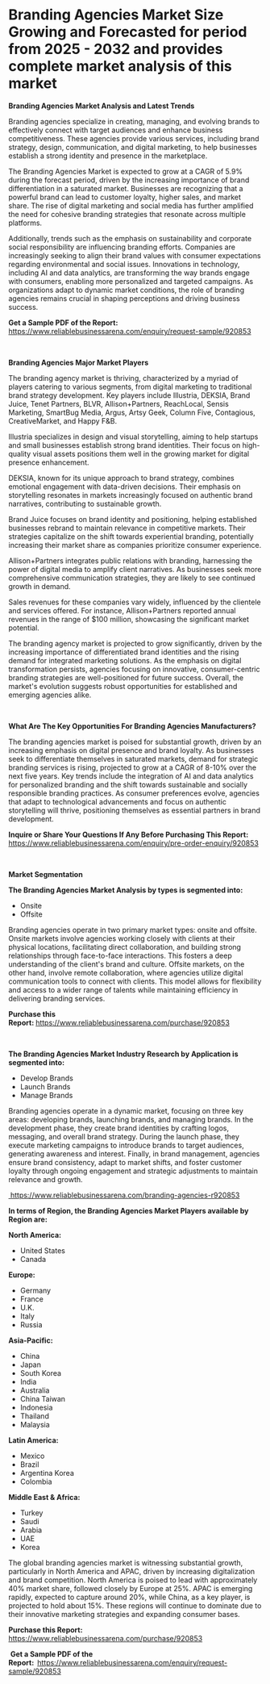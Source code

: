 <p><h1>Branding Agencies Market Size Growing and Forecasted for period from 2025 - 2032 and provides complete market analysis of this market</h1></p><p><strong>Branding Agencies Market Analysis and Latest Trends</strong></p>
<p><p>Branding agencies specialize in creating, managing, and evolving brands to effectively connect with target audiences and enhance business competitiveness. These agencies provide various services, including brand strategy, design, communication, and digital marketing, to help businesses establish a strong identity and presence in the marketplace.</p><p>The Branding Agencies Market is expected to grow at a CAGR of 5.9% during the forecast period, driven by the increasing importance of brand differentiation in a saturated market. Businesses are recognizing that a powerful brand can lead to customer loyalty, higher sales, and market share. The rise of digital marketing and social media has further amplified the need for cohesive branding strategies that resonate across multiple platforms.</p><p>Additionally, trends such as the emphasis on sustainability and corporate social responsibility are influencing branding efforts. Companies are increasingly seeking to align their brand values with consumer expectations regarding environmental and social issues. Innovations in technology, including AI and data analytics, are transforming the way brands engage with consumers, enabling more personalized and targeted campaigns. As organizations adapt to dynamic market conditions, the role of branding agencies remains crucial in shaping perceptions and driving business success.</p></p>
<p><strong>Get a Sample PDF of the Report:&nbsp;</strong> <a href="https://www.reliablebusinessarena.com/enquiry/request-sample/920853?utm_campaign=3213&utm_medium=2&utm_source=Github&utm_content=ia&utm_term=17042025&utm_id=branding-agencies">https://www.reliablebusinessarena.com/enquiry/request-sample/920853</a></p>
<p>&nbsp;</p>
<p><strong>Branding Agencies Major Market Players</strong></p>
<p><p>The branding agency market is thriving, characterized by a myriad of players catering to various segments, from digital marketing to traditional brand strategy development. Key players include Illustria, DEKSIA, Brand Juice, Tenet Partners, BLVR, Allison+Partners, ReachLocal, Sensis Marketing, SmartBug Media, Argus, Artsy Geek, Column Five, Contagious, CreativeMarket, and Happy F&B.</p><p>Illustria specializes in design and visual storytelling, aiming to help startups and small businesses establish strong brand identities. Their focus on high-quality visual assets positions them well in the growing market for digital presence enhancement.</p><p>DEKSIA, known for its unique approach to brand strategy, combines emotional engagement with data-driven decisions. Their emphasis on storytelling resonates in markets increasingly focused on authentic brand narratives, contributing to sustainable growth.</p><p>Brand Juice focuses on brand identity and positioning, helping established businesses rebrand to maintain relevance in competitive markets. Their strategies capitalize on the shift towards experiential branding, potentially increasing their market share as companies prioritize consumer experience.</p><p>Allison+Partners integrates public relations with branding, harnessing the power of digital media to amplify client narratives. As businesses seek more comprehensive communication strategies, they are likely to see continued growth in demand.</p><p>Sales revenues for these companies vary widely, influenced by the clientele and services offered. For instance, Allison+Partners reported annual revenues in the range of $100 million, showcasing the significant market potential.</p><p>The branding agency market is projected to grow significantly, driven by the increasing importance of differentiated brand identities and the rising demand for integrated marketing solutions. As the emphasis on digital transformation persists, agencies focusing on innovative, consumer-centric branding strategies are well-positioned for future success. Overall, the market's evolution suggests robust opportunities for established and emerging agencies alike.</p></p>
<p>&nbsp;</p>
<p><strong>What Are The Key Opportunities For Branding Agencies Manufacturers?</strong></p>
<p><p>The branding agencies market is poised for substantial growth, driven by an increasing emphasis on digital presence and brand loyalty. As businesses seek to differentiate themselves in saturated markets, demand for strategic branding services is rising, projected to grow at a CAGR of 8-10% over the next five years. Key trends include the integration of AI and data analytics for personalized branding and the shift towards sustainable and socially responsible branding practices. As consumer preferences evolve, agencies that adapt to technological advancements and focus on authentic storytelling will thrive, positioning themselves as essential partners in brand development.</p></p>
<p><strong>Inquire or Share Your Questions If Any Before Purchasing This Report:</strong> <a href="https://www.reliablebusinessarena.com/enquiry/pre-order-enquiry/920853?utm_campaign=3213&utm_medium=2&utm_source=Github&utm_content=ia&utm_term=17042025&utm_id=branding-agencies">https://www.reliablebusinessarena.com/enquiry/pre-order-enquiry/920853</a></p>
<p>&nbsp;</p>
<p><strong>Market Segmentation</strong></p>
<p><strong>The Branding Agencies Market Analysis by types is segmented into:</strong></p>
<p><ul><li>Onsite</li><li>Offsite</li></ul></p>
<p><p>Branding agencies operate in two primary market types: onsite and offsite. Onsite markets involve agencies working closely with clients at their physical locations, facilitating direct collaboration, and building strong relationships through face-to-face interactions. This fosters a deep understanding of the client's brand and culture. Offsite markets, on the other hand, involve remote collaboration, where agencies utilize digital communication tools to connect with clients. This model allows for flexibility and access to a wider range of talents while maintaining efficiency in delivering branding services.</p></p>
<p><strong>Purchase this Report:&nbsp;</strong><a href="https://www.reliablebusinessarena.com/purchase/920853?utm_campaign=3213&utm_medium=2&utm_source=Github&utm_content=ia&utm_term=17042025&utm_id=branding-agencies">https://www.reliablebusinessarena.com/purchase/920853</a></p>
<p>&nbsp;</p>
<p><strong>The Branding Agencies Market Industry Research by Application is segmented into:</strong></p>
<p><ul><li>Develop Brands</li><li>Launch Brands</li><li>Manage Brands</li></ul></p>
<p><p>Branding agencies operate in a dynamic market, focusing on three key areas: developing brands, launching brands, and managing brands. In the development phase, they create brand identities by crafting logos, messaging, and overall brand strategy. During the launch phase, they execute marketing campaigns to introduce brands to target audiences, generating awareness and interest. Finally, in brand management, agencies ensure brand consistency, adapt to market shifts, and foster customer loyalty through ongoing engagement and strategic adjustments to maintain relevance and growth.</p></p>
<p><a href="https://www.reliablebusinessarena.com/branding-agencies-r920853?utm_campaign=3213&utm_medium=2&utm_source=Github&utm_content=ia&utm_term=17042025&utm_id=branding-agencies">&nbsp;https://www.reliablebusinessarena.com/branding-agencies-r920853</a></p>
<p><strong>In terms of Region, the Branding Agencies Market Players available by Region are:</strong></p>
<p>
    <p> <strong> North America: </strong>
        <ul>
            <li>United States</li>
            <li>Canada</li>
        </ul>
        </p> 
    <p> <strong> Europe: </strong>
        <ul>
            <li>Germany</li>
            <li>France</li>
            <li>U.K.</li>
            <li>Italy</li>
            <li>Russia</li>
        </ul>
        </p> 
    <p> <strong> Asia-Pacific: </strong>
        <ul>
            <li>China</li>
            <li>Japan</li>
            <li>South Korea</li>
            <li>India</li>
            <li>Australia</li>
            <li>China Taiwan</li>
            <li>Indonesia</li>
            <li>Thailand</li>
            <li>Malaysia</li>
        </ul>
        </p> 
    <p> <strong> Latin America: </strong>
        <ul>
            <li>Mexico</li>
            <li>Brazil</li>
            <li>Argentina Korea</li>
            <li>Colombia</li>
        </ul>
        </p> 
    <p> <strong> Middle East & Africa: </strong>
        <ul>
            <li>Turkey</li>
            <li>Saudi</li>
            <li>Arabia</li>
            <li>UAE</li>
            <li>Korea</li>
        </ul>
    </p>
    </p>
<p><p>The global branding agencies market is witnessing substantial growth, particularly in North America and APAC, driven by increasing digitalization and brand competition. North America is poised to lead with approximately 40% market share, followed closely by Europe at 25%. APAC is emerging rapidly, expected to capture around 20%, while China, as a key player, is projected to hold about 15%. These regions will continue to dominate due to their innovative marketing strategies and expanding consumer bases.</p></p>
<p><strong>Purchase this Report: </strong><a href="https://www.reliablebusinessarena.com/purchase/920853?utm_campaign=3213&utm_medium=2&utm_source=Github&utm_content=ia&utm_term=17042025&utm_id=branding-agencies">https://www.reliablebusinessarena.com/purchase/920853</a></p>
<p>&nbsp;<strong>Get a Sample PDF of the Report:&nbsp;&nbsp;</strong><a href="https://www.reliablebusinessarena.com/enquiry/request-sample/920853?utm_campaign=3213&utm_medium=2&utm_source=Github&utm_content=ia&utm_term=17042025&utm_id=branding-agencies">https://www.reliablebusinessarena.com/enquiry/request-sample/920853</a></p>
<p><strong></strong></p>
<p><p></p><p></p><p></p></p>